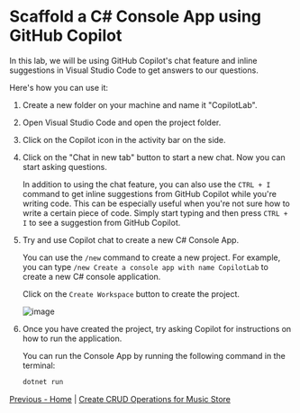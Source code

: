 # Scaffold a C# Console App using GitHub Copilot

In this lab, we will be using GitHub Copilot's chat feature and inline suggestions in Visual Studio Code to get answers to our questions.

Here's how you can use it:

1. Create a new folder on your machine and name it "CopilotLab".
2. Open Visual Studio Code and open the project folder.
3. Click on the Copilot icon in the activity bar on the side.
4. Click on the "Chat in new tab" button to start a new chat. Now you can start asking questions.

   In addition to using the chat feature, you can also use the `CTRL + I` command to get inline suggestions from GitHub Copilot while you're writing code. This can be especially useful when you're not sure how to write a certain piece of code. Simply start typing and then press `CTRL + I` to see a suggestion from GitHub Copilot.

5. Try and use Copilot chat to create a new C# Console App.

   You can use the `/new` command to create a new project. For example, you can type `/new Create a console app with name CopilotLab` to create a new C# console application.

   Click on the `Create Workspace` button to create the project.

   ![image](https://github.com/user-attachments/assets/cb467b1d-d997-432d-9359-3fdc4346d7e2)

6. Once you have created the project, try asking Copilot for instructions on how to run the application.

   You can run the Console App by running the following command in the terminal:

   ```bash
   dotnet run
   ```

[Previous - Home](./README.md) | [Create CRUD Operations for Music Store](./02-Step02.md)
